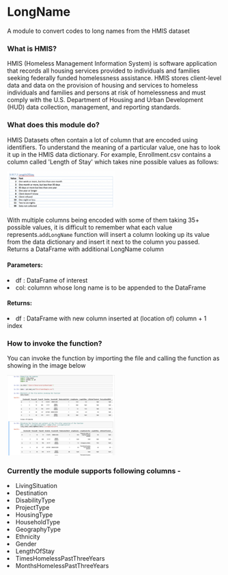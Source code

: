 # LongName
A module to convert codes to long names from the HMIS dataset

### What is HMIS?
HMIS (Homeless Management Information System) is software application that records all housing services provided to individuals and families seeking federally funded homelessness assistance. HMIS stores client-level data and data on the provision of housing and services to homeless individuals and families and persons at risk of homelessness and must comply with the U.S. Department of Housing and Urban Development (HUD) data collection, management, and reporting standards.

### What does this module do?
HMIS Datasets often contain a lot of column that are encoded using identifiers. To understand the meaning of a particular value, one has to look it up in the HMIS data dictionary.
For example, Enrollment.csv contains a column called 'Length of Stay' which takes nine possible values as follows:

<img src="IMG1.png" width="50%" />


With multiple columns being encoded with some of them taking 35+ possible values, it is difficult to remember what each value represents.`addLongName` function will insert a column looking up its value from the data dictionary and insert it next to the column you passed.
Returns a DataFrame with additional LongName column

#### Parameters:
<li> df : DataFrame of interest</li> 

<li> col: columnn whose long name is to be appended to the DataFrame</li> 

#### Returns:
<li> df : DataFrame with new column inserted at (location of) column + 1 index</li> 
  

### How to invoke the function?

You can invoke the function by importing the file and calling the function as showing in the image below

<img src="IMG2.png" width="50%" />


### Currently the module supports following columns - 
<li>LivingSituation</li>
<li>Destination</li>
<li>DisabilityType</li>
<li>ProjectType</li>
<li>HousingType</li>
<li>HouseholdType</li>
<li>GeographyType</li>
<li>Ethnicity</li>
<li>Gender</li>
<li>LengthOfStay</li>
<li>TimesHomelessPastThreeYears</li>
<li>MonthsHomelessPastThreeYears</li>
